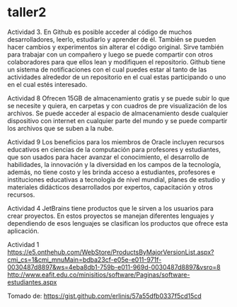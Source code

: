 # taller2
Actividad 3.
En Github es posible acceder al código de muchos desarrolladores, leerlo, estudiarlo y aprender de él. También se pueden hacer cambios y experimentos sin alterar el código original.
Sirve también para trabajar con un compañero y luego se puede compartir con otros colaboradores para que ellos lean y modifiquen el repositorio.
Github tiene un sistema de notificaciones con el cual puedes estar al tanto de las actividades alrededor de un repositorio en el cual estas participando o uno en el cual estés interesado.

Actividad 8
Ofrecen 15GB de almacenamiento gratis y se puede subir lo que se necesite y quiera, en carpetas y con cuadros de pre visualización de los archivos. Se puede acceder al espacio de almacenamiento desde cualquier dispositivo con internet en cualquier parte del mundo y se puede compartir los archivos que se suben a la nube.

Actividad 9
Los beneficios para los miembros de Oracle incluyen recursos educativos en ciencias de la computación para profesores y estudiantes, que son usados para hacer avanzar el conocimiento, el desarrollo de habilidades, la innovación y la diversidad en los campos de la tecnología, además, no tiene costo y les brinda acceso a estudiantes, profesores e instituciones educativas a tecnología de nivel mundial, planes de estudio y materiales didácticos desarrollados por expertos, capacitación y otros recursos.

Actividad 4
JetBrains tiene productos que le sirven a los usuarios para crear proyectos. En estos proyectos se manejan diferentes lenguajes y dependiendo de esos lenguajes se clasifican los productos que ofrece esta aplicación.

Actividad 1
https://e5.onthehub.com/WebStore/ProductsByMajorVersionList.aspx?cmi_cs=1&cmi_mnuMain=bdba23cf-e05e-e011-971f-0030487d8897&ws=4eba8db1-759b-e011-969d-0030487d8897&vsro=8
http://www.eafit.edu.co/minisitios/software/Paginas/software-estudiantes.aspx

Tomado de:
https://gist.github.com/erlinis/57a55dfb0337f5cd15cd
